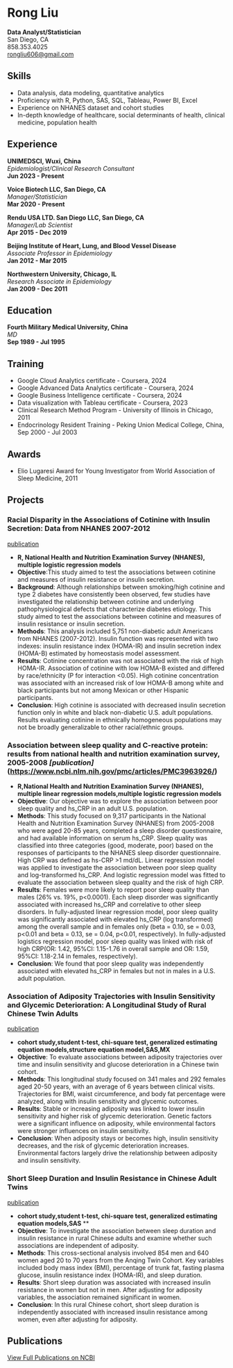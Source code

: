 # Rong Liu  
**Data Analyst/Statistician**  
San Diego, CA  
858.353.4025  
rongliu606@gmail.com  

## Skills
- Data analysis, data modeling, quantitative analytics  
- Proficiency with R, Python, SAS, SQL, Tableau, Power BI, Excel  
- Experience on NHANES dataset and cohort studies  
- In-depth knowledge of healthcare, social determinants of health, clinical medicine, population health  

## Experience
**UNIMEDSCI, Wuxi, China**  
_Epidemiologist/Clinical Research Consultant_  
**Jun 2023 - Present**

**Voice Biotech LLC, San Diego, CA**  
_Manager/Statistician_  
**Mar 2020 - Present**

**Rendu USA LTD. San Diego LLC, San Diego, CA**  
_Manager/Lab Scientist_  
**Apr 2015 - Dec 2019**

**Beijing Institute of Heart, Lung, and Blood Vessel Disease**  
_Associate Professor in Epidemiology_  
**Jan 2012 - Mar 2015**

**Northwestern University, Chicago, IL**  
_Research Associate in Epidemiology_  
**Jan 2009 - Dec 2011**

## Education
**Fourth Military Medical University, China**  
_MD_  
**Sep 1989 - Jul 1995**

## Training
- Google Cloud Analytics certificate - Coursera, 2024  
- Google Advanced Data Analytics certificate - Coursera, 2024  
- Google Business Intelligence certificate - Coursera, 2024  
- Data visualization with Tableau certificate - Coursera, 2023  
- Clinical Research Method Program - University of Illinois in Chicago, 2011  
- Endocrinology Resident Training - Peking Union Medical College, China, Sep 2000 - Jul 2003  

## Awards
- Elio Lugaresi Award for Young Investigator from World Association of Sleep Medicine, 2011  

## Projects
### **Racial Disparity in the Associations of Cotinine with Insulin Secretion: Data from NHANES 2007-2012**
[publication](https://journals.plos.org/plosone/article?id=10.1371/journal.pone.0167260)
- **R, National Health and Nutrition Examination Survey (NHANES), multiple logistic regression models** 
- **Objective**:This study aimed to test the associations between cotinine and measures of insulin resistance or insulin secretion. 
- **Background**: Although relationships between smoking/high cotinine and type 2 diabetes have consistently been observed, few studies have investigated the relationship between cotinine and underlying pathophysiological defects that characterize diabetes etiology. This study aimed to test the associations between cotinine and measures of insulin resistance or insulin secretion.
- **Methods**: This analysis included 5,751 non-diabetic adult Americans from NHANES (2007-2012). Insulin function was represented with two indexes: insulin resistance index (HOMA-IR) and insulin secretion index (HOMA-B) estimated by homeostasis model assessment.
- **Results**: Cotinine concentration was not associated with the risk of high HOMA-IR. Association of cotinine with low HOMA-B existed and differed by race/ethnicity (P for interaction <0.05). High cotinine concentration was associated with an increased risk of low HOMA-B among white and black participants but not among Mexican or other Hispanic participants.
- **Conclusion**: High cotinine is associated with decreased insulin secretion function only in white and black non-diabetic U.S. adult populations. Results evaluating cotinine in ethnically homogeneous populations may not be broadly generalizable to other racial/ethnic groups.

### **Association between sleep quality and C-reactive protein: results from national health and nutrition examination survey, 2005-2008** *[publication]*(https://www.ncbi.nlm.nih.gov/pmc/articles/PMC3963926/)
- **R,National Health and Nutrition Examination Survey (NHANES), multiple linear regression models,multiple logistic regression models**
- **Objective**: Our objective was to explore the association between poor sleep quality and hs_CRP in an adult U.S. population.
- **Methods**: This study focused on 9,317 participants in the National Health and Nutrition Examination Survey (NHANES) from 2005-2008 who were aged 20-85 years, completed a sleep disorder questionnaire, and had available information on serum hs_CRP. Sleep quality was classified into three categories (good, moderate, poor) based on the responses of participants to the NHANES sleep disorder questionnaire. High CRP was defined as hs-CRP >1 md/dL. Linear regression model was applied to investigate the association between poor sleep quality and log-transformed hs_CRP. And logistic regression model was fitted to evaluate the association between sleep quality and the risk of high CRP.
- **Results**: Females were more likely to report poor sleep quality than males (26% vs. 19%, p<0.0001). Each sleep disorder was significantly associated with increased hs_CRP and correlative to other sleep disorders. In fully-adjusted linear regression model, poor sleep quality was significantly associated with elevated hs_CRP (log transformed) among the overall sample and in females only (beta = 0.10, se = 0.03, p<0.01 and beta = 0.13, se = 0.04, p<0.01, respectively). In fully-adjusted logistics regression model, poor sleep quality was linked with risk of high CRP(OR: 1.42, 95%CI: 1.15-1.76 in overall sample and OR: 1.59, 95%CI: 1.18-2.14 in females, respectively).
- **Conclusion**: We found that poor sleep quality was independently associated with elevated hs_CRP in females but not in males in a U.S. adult population.

  
### **Association of Adiposity Trajectories with Insulin Sensitivity and Glycemic Deterioration: A Longitudinal Study of Rural Chinese Twin Adults**
[publication](https://www.ncbi.nlm.nih.gov/pmc/articles/PMC3379613/)
- **cohort study,student t-test, chi-square test, generalized estimating equation models,structure equation model,SAS,MX** 
- **Objective**: To evaluate associations between adiposity trajectories over time and insulin sensitivity and glucose deterioration in a Chinese twin cohort.
- **Methods**: This longitudinal study focused on 341 males and 292 females aged 20-50 years, with an average of 6 years between clinical visits. Trajectories for BMI, waist circumference, and body fat percentage were analyzed, along with insulin sensitivity and glycemic outcomes.
- **Results**: Stable or increasing adiposity was linked to lower insulin sensitivity and higher risk of glycemic deterioration. Genetic factors were a significant influence on adiposity, while environmental factors were stronger influences on insulin sensitivity.
- **Conclusion**: When adiposity stays or becomes high, insulin sensitivity decreases, and the risk of glycemic deterioration increases. Environmental factors largely drive the relationship between adiposity and insulin sensitivity.

### **Short Sleep Duration and Insulin Resistance in Chinese Adult Twins**
[publication](https://pubmed.ncbi.nlm.nih.gov/21940204/)
- **cohort study,student t-test, chi-square test, generalized estimating equation models,SAS** **
- **Objective**: To investigate the association between sleep duration and insulin resistance in rural Chinese adults and examine whether such associations are independent of adiposity.
- **Methods**: This cross-sectional analysis involved 854 men and 640 women aged 20 to 70 years from the Anqing Twin Cohort. Key variables included body mass index (BMI), percentage of trunk fat, fasting plasma glucose, insulin resistance index (HOMA-IR), and sleep duration.
- **Results**: Short sleep duration was associated with increased insulin resistance in women but not in men. After adjusting for adiposity variables, the association remained significant in women.
- **Conclusion**: In this rural Chinese cohort, short sleep duration is independently associated with increased insulin resistance among women, even after adjusting for adiposity.



## Publications
[View Full Publications on NCBI](https://www.ncbi.nlm.nih.gov/myncbi/1xCCnkAeuankd/bibliography/public/)
